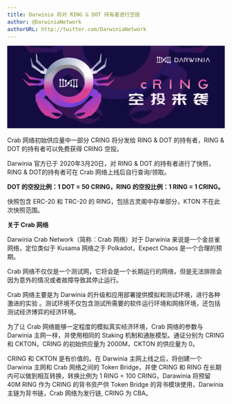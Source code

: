 ```yaml
---
title: Darwinia 将对 RING & DOT 持有者进行空投
author: @DarwiniaNetwork
authorURL: http://twitter.com/DarwiniaNetwork
---
```


![](assets/2020-03-23-crab-airdrop-snapshot-1.png)

Crab 网络初始供应量中一部分 CRING 将分发给 RING & DOT 的持有者，RING & DOT 的持有者可以免费获得 CRING 空投。

Darwinia 官方已于 2020年3月20日，对 RING & DOT 的持有者进行了快照，RING & DOT的持有者可在 Crab 网络上线后自行查询/领取。

<!--truncate-->

**DOT 的空投比例：1 DOT = 50 CRING，RING 的空投比例：1 RING = 1 CRING。**

快照包含 ERC-20 和 TRC-20 的 RING，包括古灵阁中存单部分，KTON 不在此次快照范围。

**关于 Crab 网络**

Darwinia Crab Network（简称：Crab 网络）对于 Darwinia 来说是一个金丝雀网络，定位类似于 Kusama 网络之于 Polkadot，Expect Chaos 是一个合理的预期。

Crab 网络不仅仅是一个测试网，它将会是一个长期运行的网络，但是无法排除会因为意外的情况或者故障导致其停止运行。

Crab 网络主要是为 Darwinia 的升级和应用部署提供模拟和测试环境，进行各种激进的实验 。测试环境不仅包含测试所需要的软件运行环境和网络环境，还包括测试经济博弈的经济环境。

为了让 Crab 网络能够一定程度的模拟真实经济环境，Crab 网络的参数与 Darwinia 主网一样，并使用相同的 Staking 机制和通胀模型。通证分别为 CRING 和 CKTON，CRING 的初始供应量为 2000M，CKTON 的供应量为 0。

CRING 和 CKTON 是有价值的。在 Darwinia 主网上线之后，将创建一个 Darwinia 主网和 Crab 网络之间的 Token Bridge，并使 CRING 和 RING 在长期内可以做到相互转换，转换比例为 1 RING = 100 CRING，Darawinia 将预留 40M RING 作为 CRING 的背书资产供 Token Bridge 的背书模块使用，Darwinia 主链为背书链，Crab 网络为发行链, CRING 为 CBA。
